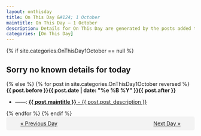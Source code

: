 ```yaml
---
layout: onthisday
title: On This Day &#124; 1 October
maintitle: On This Day — 1 October
description: Details for On This Day are generated by the posts added to the website so the content is subject to changes/updates over time.
categories: [On This Day]
---
```


{% if site.categories.OnThisDay1October == null %}
<h2>Sorry no known details for today</h2>
{% else %}
{% for post in site.categories.OnThisDay1October reversed %}
<strong>{{ post.before }}{{ post.date | date: "%e %B %Y" }}{{ post.after }}</strong>
<ul>
<li> ——: <a class="{{ post.class }}" href="{{ post.url }}"><strong>{{ post.maintitle }}</strong> - {{ post.post_description }}</a></li>
</ul>
{% endfor %}
{% endif %}
<br />
<div style="background-color: #f3f3f3; padding: 10px; border-radius: 5px; text-align: center; display: flex; justify-content: space-evenly;">
<a href="/onthisday/09/09-30">« Previous Day</a>
<span style="visibility:hidden;">[ Visit Leap Year February 29 ]</span>
<a href="/onthisday/10/10-02">Next Day »</a>
</div>
